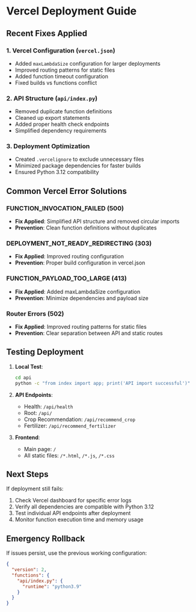 # Vercel Deployment Guide

## Recent Fixes Applied

### 1. Vercel Configuration (`vercel.json`)
- Added `maxLambdaSize` configuration for larger deployments
- Improved routing patterns for static files
- Added function timeout configuration
- Fixed builds vs functions conflict

### 2. API Structure (`api/index.py`)
- Removed duplicate function definitions
- Cleaned up export statements
- Added proper health check endpoints
- Simplified dependency requirements

### 3. Deployment Optimization
- Created `.vercelignore` to exclude unnecessary files
- Minimized package dependencies for faster builds
- Ensured Python 3.12 compatibility

## Common Vercel Error Solutions

### FUNCTION_INVOCATION_FAILED (500)
- **Fix Applied**: Simplified API structure and removed circular imports
- **Prevention**: Clean function definitions without duplicates

### DEPLOYMENT_NOT_READY_REDIRECTING (303)
- **Fix Applied**: Improved routing configuration
- **Prevention**: Proper build configuration in vercel.json

### FUNCTION_PAYLOAD_TOO_LARGE (413)
- **Fix Applied**: Added maxLambdaSize configuration
- **Prevention**: Minimize dependencies and payload size

### Router Errors (502)
- **Fix Applied**: Improved routing patterns for static files
- **Prevention**: Clear separation between API and static routes

## Testing Deployment

1. **Local Test**: 
   ```bash
   cd api
   python -c "from index import app; print('API import successful')"
   ```

2. **API Endpoints**:
   - Health: `/api/health`
   - Root: `/api/`
   - Crop Recommendation: `/api/recommend_crop`
   - Fertilizer: `/api/recommend_fertilizer`

3. **Frontend**: 
   - Main page: `/`
   - All static files: `/*.html`, `/*.js`, `/*.css`

## Next Steps

If deployment still fails:
1. Check Vercel dashboard for specific error logs
2. Verify all dependencies are compatible with Python 3.12
3. Test individual API endpoints after deployment
4. Monitor function execution time and memory usage

## Emergency Rollback

If issues persist, use the previous working configuration:
```json
{
  "version": 2,
  "functions": {
    "api/index.py": {
      "runtime": "python3.9"
    }
  }
}
```
